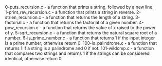 0-puts_recursion.c - a function that prints a string, followed by a new line.
1-print_rev_recursion.c - a function that prints a string in reverse.
2-strlen_recursion.c - a function that returns the length of a string.
3-factorial.c - a function that returns the factorial of a given number.
4-pow_recursion.c - a function that returns the value of x raised to the power of y.
5-sqrt_recursion.c - a function that returns the natural square root of a number.
6-is_prime_number.c - a function that returns 1 if the input integer is a prime number, otherwise return 0.
100-is_palindrome.c - a function that returns 1 if a string is a palindrome and 0 if not.
101-wildcmp.c - a function that compares two strings and returns 1 if the strings can be considered identical, otherwise return 0.
